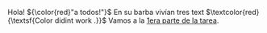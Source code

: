 Hola!
${\color{red}"a todos!"}$
En su barba vivían tres <span style=“color:red;”> text </span>
$\textcolor{red}{\textsf{Color didint work .}}$
Vamos a la [1era parte de la tarea](https://github.com/jomjac/PECD_03/blob/main/1.%20Elecci%C3%B3n%20del%20Problema.md "1. Elección del Problema.md").
